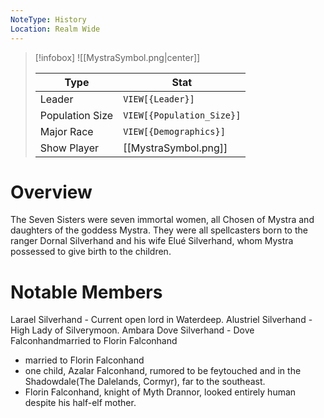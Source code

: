```yaml
---
NoteType: History
Location: Realm Wide
---
```

> [!infobox]
> ![[MystraSymbol.png|center]]
> 
> | Type | Stat |
> | ---- | ---- |
> | Leader | `VIEW[{Leader}]` |
> | Population Size | `VIEW[{Population_Size}]` |
> | Major Race | `VIEW[{Demographics}]` |
> | Show Player | [[MystraSymbol.png]] |

# Overview
The Seven Sisters were seven immortal women, all Chosen of Mystra and daughters of the goddess Mystra. They were all spellcasters born to the ranger Dornal Silverhand and his wife Elué Silverhand, whom Mystra possessed to give birth to the children.
# Notable Members

Larael Silverhand - Current open lord in Waterdeep.
Alustriel Silverhand - High Lady of Silverymoon.
Ambara Dove Silverhand - Dove Falconhandmarried to Florin Falconhand
  - married to Florin Falconhand
  - one child, Azalar Falconhand, rumored to be feytouched and in the Shadowdale(The Dalelands, Cormyr), far to the southeast.
  - Florin Falconhand, knight of Myth Drannor, looked entirely human despite his half-elf mother.
  